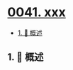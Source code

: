 # [0041. xxx](https://github.com/Tdahuyou/TNotes.leetcode/tree/main/notes/0041.%20xxx)

<!-- region:toc -->

- [1. 📝 概述](#1--概述)

<!-- endregion:toc -->

## 1. 📝 概述
